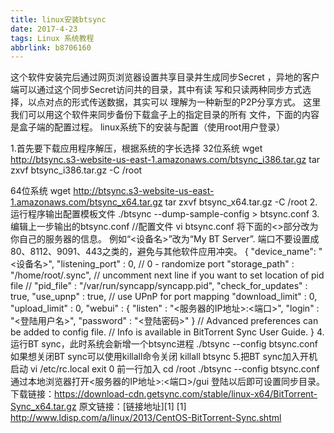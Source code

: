 ```yaml
---
title: linux安装btsync
date: 2017-4-23
tags: Linux 系统教程
abbrlink: b8706160
---
```

这个软件安装完后通过网页浏览器设置共享目录并生成同步Secret
，异地的客户端可以通过这个同步Secret访问共的目录，其中有读
写和只读两种同步方式选择，以点对点的形式传送数据，其实可以
理解为一种新型的P2P分享方式。
这里我们可以用这个软件来同步备份下载盒子上的指定目录的所有
文件，下面的内容是盒子端的配置过程。
linux系统下的安装与配置（使用root用户登录）

1.首先要下载应用程序解压，根据系统的字长选择
32位系统
wget http://btsync.s3-website-us-east-1.amazonaws.com/btsync_i386.tar.gz tar zxvf btsync_i386.tar.gz -C /root

64位系统
wget http://btsync.s3-website-us-east-1.amazonaws.com/btsync_x64.tar.gz tar zxvf btsync_x64.tar.gz -C /root
2.运行程序输出配置模板文件
./btsync --dump-sample-config > btsync.conf
3.编辑上一步输出的btsync.conf //配置文件
vi btsync.conf
将下面的<>部分改为你自己的服务器的信息。
例如“<设备名>”改为“My BT Server”.
端口不要设置成80、8112、9091、443之类的，避免与其他软件应用冲突。
{ "device_name": "<设备名>", "listening_port" : 0, // 0 - randomize port "storage_path" : "/home/root/.sync", // uncomment next line if you want to set location of pid file // "pid_file" : "/var/run/syncapp/syncapp.pid", "check_for_updates" : true, "use_upnp" : true, // use UPnP for port mapping "download_limit" : 0, "upload_limit" : 0, "webui" : { "listen" : "<服务器的IP地址>:<端口>", "login" : "<登陆用户名>", "password" : "<登陆密码>" } // Advanced preferences can be added to config file. // Info is available in BitTorrent Sync User Guide. }
4.运行BT sync，此时系统会新增一个btsync进程
./btsync --config btsync.conf
如果想关闭BT sync可以使用killall命令关闭
killall btsync
5.把BT sync加入开机启动
vi /etc/rc.local
exit 0 前一行加入
cd /root ./btsync --config btsync.conf
通过本地浏览器打开<服务器的IP地址>:<端口>/gui 登陆以后即可设置同步目录。
下载链接：https://download-cdn.getsync.com/stable/linux-x64/BitTorrent-Sync_x64.tar.gz
原文链接：[链接地址][1]
[1] http://www.ldisp.com/a/linux/2013/CentOS-BitTorrent-Sync.shtml

